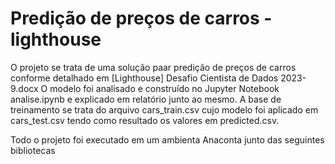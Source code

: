 # Predição de preços de carros - lighthouse

O projeto se trata de uma solução paar predição de preços de carros conforme detalhado em [Lighthouse] Desafio Cientista de Dados 2023-9.docx
O modelo foi analisado e construído no Jupyter Notebook analise.ipynb e explicado em relatório junto ao mesmo.
A base de treinamento se trata do arquivo cars_train.csv cujo modelo foi aplicado em cars_test.csv tendo como resultado os valores em predicted.csv.

Todo o projeto foi executado em um ambienta Anaconta junto das seguintes bibliotecas
